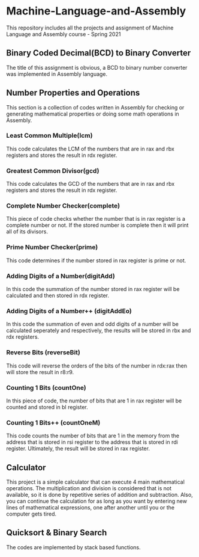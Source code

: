 # Machine-Language-and-Assembly
 This repository includes all the projects and assignment of Machine Language and Assembly course - Spring 2021

## Binary Coded Decimal(BCD) to Binary Converter
The title of this assignment is obvious, a BCD to binary number converter was implemented in Assembly language.

## Number Properties and Operations
This section is a collection of codes written in Assembly for checking or generating mathematical properties or doing some math operations in Assembly.
### Least Common Multiple(lcm)
This code calculates the LCM of the numbers that are in rax and rbx registers and stores the result in rdx register.
### Greatest Common Divisor(gcd)
This code calculates the GCD of the numbers that are in rax and rbx registers and stores the result in rdx register.
### Complete Number Checker(complete)
This piece of code checks whether the number that is in rax register is a complete number or not. If the stored number is complete then it will print all of its divisors.
### Prime Number Checker(prime)
This code determines if the number stored in rax register is prime or not.
### Adding Digits of a Number(digitAdd)
In this code the summation of the number stored in rax register will be calculated and then stored in rdx register.
### Adding Digits of a Number++ (digitAddEo)
In this code the summation of even and odd digits of a number will be calculated seperately and respectively, the results will be stored in rbx and rdx registers.
### Reverse Bits (reverseBit)
This code will reverse the orders of the bits of the number in rdx:rax then will store the result in r8:r9.
### Counting 1 Bits (countOne)
In this piece of code, the number of bits that are 1 in rax register will be counted and stored in bl register.
### Counting 1 Bits++ (countOneM)
This code counts the number of bits that are 1 in the memory from the address that is stored in rsi register to the address that is stored in rdi register. Ultimately, the result will be stored in rax register.

## Calculator
This project is a simple calculator that can execute 4 main mathematical operations. The multiplication and division is considered that is not available, so it is done by repetitive series of addition and subtraction. Also, you can continue the calculation for as long as you want by entering new lines of mathematical expressions, one after another until you or the computer gets tired.

## Quicksort & Binary Search
The codes are implemented by stack based functions.

##